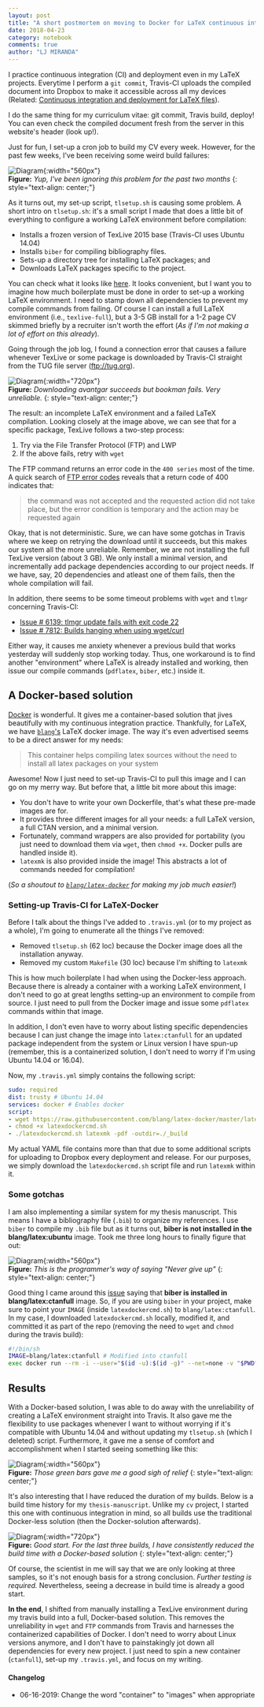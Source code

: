 ```yaml
---
layout: post
title: "A short postmortem on moving to Docker for LaTeX continuous integration"
date: 2018-04-23
category: notebook
comments: true
author: "LJ MIRANDA"
---
```


I practice continuous integration (CI) and deployment even in my LaTeX
projects. Everytime I perform a `git commit`, Travis-CI uploads the
compiled document into Dropbox to make it accessible across all my devices
(Related: [Continuous integration and deployment for LaTeX
files](https://ljvmiranda921.github.io/notebook/2018/02/04/continuous-integration-for-latex/)).

I do the same thing for my curriculum vitae: git commit, Travis build,
deploy! You can even check the compiled document fresh from the server in this
website's header (look up!). 

Just for fun, I set-up a cron job to build my CV every week. However, for the
past few weeks, I've been receiving some weird build failures:

![Diagram](/assets/png/tuts/build_failures.png){:width="560px"}  
__Figure:__ _Yup, I've been ignoring this problem for the past two months_
{: style="text-align: center;"}

As it turns out, my set-up script, `tlsetup.sh` is causing some problem. A
short intro on `tlsetup.sh`: it's a small script I made that does a little
bit of everything to configure a working LaTeX environment before
compilation:

- Installs a frozen version of TexLive 2015 base (Travis-CI uses Ubuntu 14.04)
- Installs `biber` for compiling bibliography files.
- Sets-up a directory tree for installing LaTeX packages; and
- Downloads LaTeX packages specific to the project.

You can check what it looks like
[here](https://gist.github.com/ljvmiranda921/6055d03dc264bfca0ea8c421ec6a2b41#file-tlsetup-sh).
It looks convenient, but I want you to imagine how much boilerplate must be
done in order to set-up a working LaTeX environment. I need to stamp down all
dependencies to prevent my compile commands from failing. Of course I can
install a full LaTeX environment (i.e., `texlive-full`), but a 3-5 GB install
for a 1-2 page CV skimmed briefly by a recruiter isn't worth the
effort (_As if I'm not making a lot of effort on this already_).

Going through the job log, I found a connection error that causes a
failure whenever TexLive or some package is downloaded by Travis-CI straight
from the TUG file server (ftp://tug.org).

![Diagram](/assets/png/tuts/joblogs.png){:width="720px"}  
__Figure:__ _Downloading avantgar succeeds but bookman fails. Very unreliable._
{: style="text-align: center;"}

The result: an incomplete LaTeX environment and a failed LaTeX compilation.
Looking closely at the image above, we can see that for a specific package,
TexLive follows a two-step process:

1. Try via the File Transfer Protocol (FTP) and LWP
2. If the above fails, retry with `wget`

The FTP command returns an error code in the `400 series` most of the time. A
quick search of [FTP error
codes](https://en.wikipedia.org/wiki/List_of_FTP_server_return_codes) reveals
that a return code of 400 indicates that: 

> the command was not accepted and the
requested action did not take place, but the error condition is temporary and
the action may be requested again

Okay, that is not deterministic. Sure, we can have some gotchas in Travis
where we keep on retrying the download until it succeeds, but this makes our
system all the more unreliable. Remember, we are not installing the full
TexLive version (about 3 GB). We only install a minimal version, and
incrementally add package dependencies according to our project needs. If
we have, say, 20 dependencies and atleast one of them fails, then the whole
compilation will fail. 

In addition, there seems to be some timeout problems with `wget` and `tlmgr`
concerning Travis-CI:

- [Issue # 6139: tlmgr update fails with exit code 22](https://github.com/travis-ci/travis-ci/issues/6139)
- [Issue # 7812: Builds hanging when using wget/curl](https://github.com/travis-ci/travis-ci/issues/7812) 

Either way, it causes me anxiety whenever a previous build that works
yesterday will suddenly stop working today. Thus, one workaround is to
find another "environment" where LaTeX is already installed and working, then issue our
compile commands (`pdflatex`, `biber`, etc.) inside it.

## A Docker-based solution

[Docker](https://www.docker.com/) is wonderful. It gives me a container-based
solution that jives beautifully with my continuous integration practice.
Thankfully, for LaTeX, we have
[`blang`'s](https://github.com/blang/latex-docker) LaTeX docker image.
The way it's even advertised seems to be a direct answer for my needs:

> This container helps compiling latex sources without the need to install
all latex packages on your system

Awesome! Now I just need to set-up Travis-CI to pull this image and
I can go on my merry way. But before that, a little bit more about this image:

- You don't have to write your own Dockerfile, that's what these pre-made
images are for.
- It provides three different images for all your needs: a full LaTeX version,
a full CTAN version, and a minimal version.
- Fortunately, command wrappers are also provided for portability (you just need to
download them via `wget`, then `chmod +x`. Docker pulls are handled inside it).
- `latexmk` is also provided inside the image! This abstracts a lot of
commands needed for compilation!

(_So a shoutout to
[`blang/latex-docker`](https://github.com/blang/latex-docker) for making my
job much easier!_)

### Setting-up Travis-CI for LaTeX-Docker

Before I talk about the things I've added to `.travis.yml` (or to my project
as a whole), I'm going to enumerate all the things I've removed:
- Removed `tlsetup.sh` (62 loc) because the Docker image does all the installation anyway.
- Removed my custom `Makefile` (30 loc) because I'm shifting to `latexmk`

This is how much boilerplate I had when using the Docker-less approach.
Because there is already a container with a working LaTeX environment, I
don't need to go at great lengths setting-up an environment to compile
from source. I just need to pull from the Docker image and issue some
`pdflatex` commands within that image.

In addition, I don't even have to worry about listing specific dependencies
because I can just change the image into `latex:ctanfull` for an updated package
independent from the system or Linux version I have spun-up (remember, this is
a containerized solution, I don't need to worry if I'm using Ubuntu 14.04 or
16.04).

Now, my `.travis.yml` simply contains the following script:

```yml
sudo: required
dist: trusty # Ubuntu 14.04
services: docker # Enables docker
script:
- wget https://raw.githubusercontent.com/blang/latex-docker/master/latexdockercmd.sh
- chmod +x latexdockercmd.sh
- ./latexdockercmd.sh latexmk -pdf -outdir=./_build
```

My actual YAML file contains more than that due to some additional
scripts for uploading to Dropbox every deployment and release. For
our purposes, we simply download the `latexdockercmd.sh` script file and
run `latexmk` within it.

### Some gotchas

I am also implementing a similar system for my thesis manuscript. This means
I have a bibliography file (`.bib`) to organize my references. I use `biber`
to compile my `.bib` file but as it turns out, **biber is not installed in
the blang/latex:ubuntu** image. Took me three long hours to finally figure
that out:

![Diagram](/assets/png/tuts/threehours.png){:width="560px"}  
__Figure:__ _This is the programmer's way of saying "Never give up"_
{: style="text-align: center;"}

Good thing I came around this
[issue](https://github.com/blang/latex-docker/issues/10) saying that **biber
is installed in blang/latex:ctanfull** image. So, if you are using `biber` in
your project, make sure to point your `IMAGE` (inside `latexdockercmd.sh`) to
`blang/latex:ctanfull`. In my case, I downloaded `latexdockercmd.sh` locally,
modified it, and committed it as part of the repo (removing the need to `wget` and
`chmod` during the travis build):

```sh
#!/bin/sh
IMAGE=blang/latex:ctanfull # Modified into ctanfull
exec docker run --rm -i --user="$(id -u):$(id -g)" --net=none -v "$PWD":/data "$IMAGE" "$@"
```

## Results

With a Docker-based solution, I was able to do away with the unreliability
of creating a LaTeX environment straight into Travis. It also gave me the
flexibility to use packages whenever I want to without worrying if it's
compatible with Ubuntu 14.04 and without updating my `tlsetup.sh` (which I
deleted) script. Furthermore, it gave me a sense of comfort and
accomplishment when I started seeing something like this:

![Diagram](/assets/png/tuts/results1.png){:width="560px"}  
__Figure:__ _Those green bars gave me a good sigh of relief_
{: style="text-align: center;"}

It's also interesting that I have reduced the duration of my builds. Below is
a build time history for my `thesis-manuscript`. Unlike my `cv` project, I
started this one with continuous integration in mind, so all builds use the
traditional Docker-less solution (then the Docker-solution afterwards).

![Diagram](/assets/png/tuts/build_times.png){:width="720px"}  
__Figure:__ _Good start. For the last three builds, I have consistently reduced the build time with a Docker-based solution_
{: style="text-align: center;"}

Of course, the scientist in me will say that we are only looking at three
samples, so it's not enough basis for a strong conclusion. _Further testing
is required._ Nevertheless, seeing a decrease in build time is already a good
start.

**In the end**, I shifted from manually installing a TexLive environment
during my travis build into a full, Docker-based solution. This removes the
unreliability in `wget` and `FTP` commands from Travis and harnesses the
containerized capabilities of Docker. I don't need to worry about Linux
versions anymore, and I don't have to painstakingly jot down all dependencies
for every new project. I just need to spin a new container (`ctanfull`),
set-up my `.travis.yml`, and focus on my writing.

#### Changelog

- 06-16-2019: Change the word "container" to "images" when appropriate
